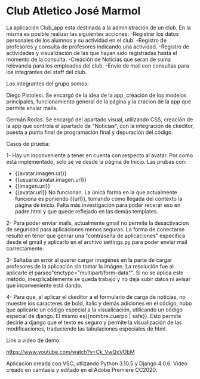 # Club Atletico José Marmol

La aplicación Club_app esta destinada a la administración de un club. En la misma es posible realizar las siguientes acciones: 
-Registrar los datos personales de los alumnos y su actividad en el club.
-Registro de profesores y consulta de profesores indicando una actividad.
-Registro de actividades y visualización de las que hayan sido registradas hasta el momento de la consulta.
-Creación de Noticias que seran de suma relevancia para los empleados del club.
-Envio de mail con consultas para los integrantes del staff del club.

Los integrantes del grupo somos:

Diego Pistolesi. Se encargó de la idea de la app, creación de los modelos principales, funcionamiento general de la página y la cracion de la app que permite enviar mails.

Germán Rodas. Se encargó del apartado visual, utilizando CSS, creación de la app que controla el apartado de "Noticias", con la integración de ckeditor, puesta a punta final de programación final y depuración del código.


Casos de prueba:

1- Hay un inconveniente a tener en cuenta con respecto al avatar. Por como está implementado, solo se ve desde la página de Inicio. 
Las prubas con:
- {{avatar.imagen.url}}
- {{usuario.avatar.imagen.url}}
- {{imagen.url}}
- {{avatar.url}}
No funcionan. La única forma en la que actualmente funciona es poniendo {{url}},  tomando como llegada del contexto la página de inicio.
Falta más investigación para poder recerar eso en padre.html y que quede reflejado en las demás templates.

2- Para poder enviar mails, actualmente gmail no permite la desactivacion de seguridad para aplicaciones menos seguras. La forma de conectarse resultó en tener que genrar una "contraseña de aplicaciones" especifica desde el gmail y aplicarlo en el archivo settings.py para poder enviar mail correctamente.

3- Saltaba un error al querer cargar imagenes en la parte de cargar profesores de la aplicación sin tomar la imágen. La resolución fue al aplicarle el parseo"enctype="multipart/form-data"". Si no se aplica este método, inexplicablemente se queda trabajo y no deja subir datos ni avisar que inconveniente está dando.

4- Para que, al aplicar el ckeditor a el formulario de carga de noticias, no muestre los caracteres de bold, italic y demás adiciones en el código, hubo que aplicarle un código especial a la visualicación, utilicando un código especial de django. El mismo es{{nombre.cuerpo | safe}}. Esto permite decirle a django que el texto es seguro y permite la visualización de las modificaciones, traduciendo las tabulaciones especiales de html.


Link a video de demo:

https://www.youtube.com/watch?v=Ck_VwQxVObM



Aplicación creada con VSC, utlizando Python 3.10.5 y Django 4.0.6. Video creado en camtasia y editado en el Adobe Premiere CC2020.
 
